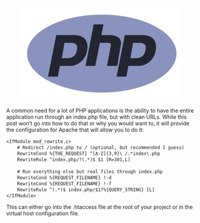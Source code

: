 <figure><img loading="lazy" decoding="async" src="php-logo-transparent-6-e1694523486642-1024x615.png" alt="PHP"></figure>

A common need for a lot of PHP applications is the ability to have the entire application run through an index.php file, but with clean URLs. While this post won’t go into how to do that or why you would want to, it will provide the configuration for Apache that will allow you to do it:

```apacheconf
<IfModule mod_rewrite.c>
    # Redirect /index.php to / (optional, but recommended I guess)
    RewriteCond %{THE_REQUEST} ^[A-Z]{3,9}\ /.*index\.php
    RewriteRule ^index.php/?(.*)$ $1 [R=301,L]

    # Run everything else but real files through index.php
    RewriteCond %{REQUEST_FILENAME} !-d
    RewriteCond %{REQUEST_FILENAME} !-f
    RewriteRule ^(.*)$ index.php/$1?%{QUERY_STRING} [L]
</IfModule>
```

This can either go into the .htaccess file at the root of your project or in the virtual host configuration file.